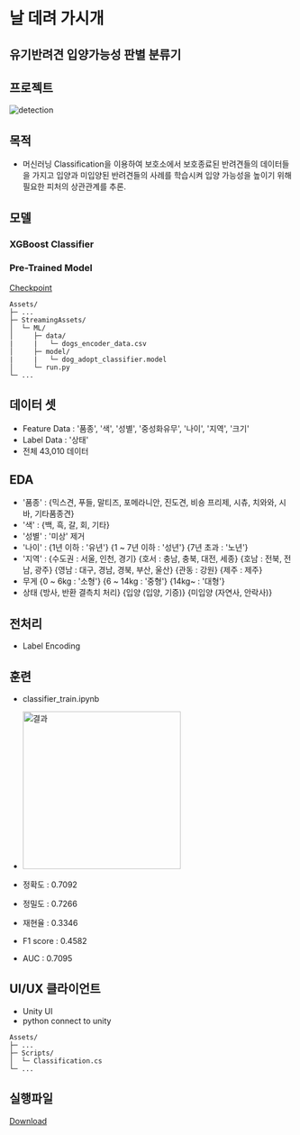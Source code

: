# 날 데려 가시개

## 유기반려견 입양가능성 판별 분류기

## 프로젝트

![detection](https://github.com/user-attachments/assets/1dbe9c9b-50dc-407b-9904-f43659638f55)

## 목적

- 머신러닝 Classification을 이용하여 보호소에서 보호종료된 반려견들의 데이터들을 가지고 입양과 미입양된 반려견들의 사례를 학습시켜 입양 가능성을 높이기 위해 필요한 피처의 상관관계를 추론.

## 모델

### XGBoost Classifier

### Pre-Trained Model

[Checkpoint](https://drive.google.com/file/d/1-8JBnXVFP4lwa0cpHpZA96AeOvFS3hd6/view?usp=drive_link)

```
Assets/
├─ ...
├─ StreamingAssets/
│  └─ ML/
│     ├─ data/
|     |   └─ dogs_encoder_data.csv
│     ├─ model/
|     |   └─ dog_adopt_classifier.model
│     └─ run.py
└─ ...
```

## 데이터 셋

- Feature Data : '품종', '색', '성별', '중성화유무', '나이', '지역', '크기'
- Label Data : '상태'
- 전체 43,010 데이터

## EDA

- '품종' : 
  {믹스견, 푸들, 말티즈, 포메라니안, 진도견, 비숑 프리제, 시츄, 치와와, 시바, 기타품종견}
- '색' :
  {백, 흑, 갈, 회, 기타}
- '성별' :
  '미상' 제거
- '나이' :
  {1년 이하 : '유년'} 
  {1 ~ 7년 이하 : '성년'} 
  {7년 초과 : '노년'}
- '지역' :
  {수도권 : 서울, 인천, 경기}
  {호서 : 충남, 충북, 대전, 세종}
  {호남 : 전북, 전남, 광주}
  {영남 : 대구, 경남, 경북, 부산, 울산}
  {관동 : 강원}
  {제주 : 제주}
- 무게
  {0 ~ 6kg : '소형'}
  {6 ~ 14kg : '중형'}
  {14kg~ : '대형'}
- 상태
  {방사, 반환 결측치 처리}
  {입양 (입양, 기증)}
  {미입양 (자연사, 안락사)}

## 전처리

- Label Encoding

## 훈련

- classifier_train.ipynb

- <img width="280" alt="결과" src="https://github.com/user-attachments/assets/8d8c7cea-ad8d-4623-bae6-9cfd67e3cc5e">

- 정확도 : 0.7092
- 정밀도 : 0.7266
- 재현율 : 0.3346
- F1 score : 0.4582
- AUC : 0.7095
  

## UI/UX 클라이언트

- Unity UI
- python connect to unity

```
Assets/
├─ ...
├─ Scripts/
│  └─ Classification.cs
└─ ...
```
## 실행파일
[Download](https://drive.google.com/file/d/15_0xkeu8tbjGGqwVO2twnxw5MWyPtdzU/view?usp=drive_link)
